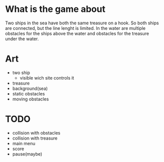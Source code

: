 # What is the game about
Two ships in the sea have both the same treasure on a hook.
So both ships are connected, but the line lenght is limited.
In the water are multiple obstacles for the ships above the water
and obstacles for the treasure under the water.

# Art
- two ship
    - visible wich site controls it
- treasure
- background(sea)
- static obstacles
- moving obstacles

# TODO
- collision with obstacles
- collision with treasure
- main menu
- score
- pause(maybe)
